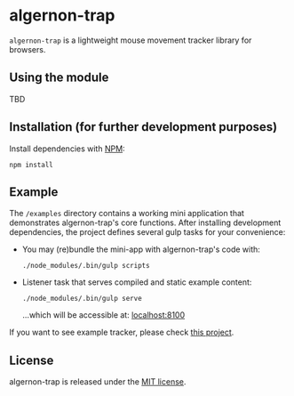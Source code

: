 # algernon-trap

`algernon-trap` is a lightweight mouse movement tracker library for browsers.

## Using the module

TBD

## Installation (for further development purposes)

Install dependencies with [NPM](https://www.npmjs.org):

```
npm install
```

## Example

The `/examples` directory contains a working mini application that demonstrates
algernon-trap's core functions.  After installing development dependencies, the
project defines several gulp tasks for your convenience:

- You may (re)bundle the mini-app with algernon-trap's code with:

  ```
  ./node_modules/.bin/gulp scripts
  ```

- Listener task that serves compiled and static example content:

  ```
  ./node_modules/.bin/gulp serve
  ```

  ...which will be accessible at: [localhost:8100](http://localhost:8100/)

If you want to see example tracker, please check [this project](https://github.com/cursorinsight/ci-tracker).

## License

algernon-trap is released under the [MIT license](https://github.com/cursorinsight/algernon-trap/blob/master/LICENSE.md).
